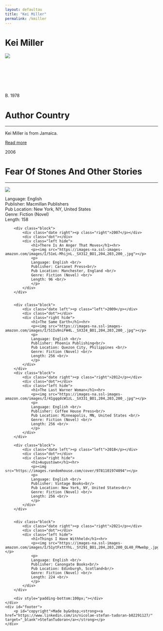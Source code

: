 ```yaml
---
layout: defaultau
title: "Kei Miller"
permalink: /kmiller
---
```

<!-- partial:index.partial.html -->
<div class="content">
    <h1>Kei Miller</h1>
    <div class="quote">
        <div><img src="https://www.peepaltreepress.com/sites/default/files/styles/author_large/public/kei%20miller_1.jpg" class="logo"></div>
    </div>
    <div class="timeline">
        <div style="padding-bottom:100px;"></div>
        <div class="block">
            <div class="date right"><p class="right">B. 1978</p></div>
            <div class="dot"></div>
            <div class="left first">
                <h1>Author Country</h1><hr>
            <p>Kei Miller is from Jamaica.</p>
                <a href="https://en.wikipedia.org/wiki/Kei_Miller" target="_blank">Read more</a>
            </div>
        </div>
        <div class="block">
            <div class="date left"><p class="left">2006</p></div>
            <div class="dot"></div>
            <div class="right">
                <h1>Fear Of Stones And Other Stories</h1><hr>
                <p><img src="https://images-na.ssl-images-amazon.com/images/I/51NsZ6fejKL._SX291_BO1,204,203,200_.jpg"></p>
                <p>
                Language: English <br/>
                Publisher: Macmillan Publishers<br/>
                Pub Location: New York, NY, United States <br/>
                Genre: Fiction (Novel)<br/>
                Length: 158 <br/>
                </p>
            </div>
        </div>

        <div class="block">
            <div class="date right"><p class="right">2007</p></div>
            <div class="dot"></div>
            <div class="left hide">
                <h1>There Is An Anger That Moves</h1><hr>
                <p><img src="https://images-na.ssl-images-amazon.com/images/I/51eL-MhijnL._SX312_BO1,204,203,200_.jpg"></p>
                <p>
                Language: English <br/>
                Publisher: Carcanet Press<br/>
                Pub Location: Manchester, England <br/>
                Genre: Fiction (Novel) <br/>
                Length: 96 <br/>
                </p>
            </div>
        </div>


        <div class="block">
            <div class="date left"><p class="left">2009</p></div>
            <div class="dot"></div>
            <div class="right hide">
                <h1>The Same Earth</h1><hr>
                <p><img src="https://images-na.ssl-images-amazon.com/images/I/51Iu9niFW4L._SX324_BO1,204,203,200_.jpg"></p>
                <p>
                Language: English <br/>
                Publisher: Phoenix Publishing<br/>
                Pub Location: Quezon City, Philippines <br/>
                Genre: Fiction (Novel) <br/>
                Length: 256 <br/>
                </p>
            </div>
        </div>
        <div class="block">
            <div class="date right"><p class="right">2012</p></div>
            <div class="dot"></div>
            <div class="left hide">
                <h1>The Last Warner Woman</h1><hr>
                <p><img src="https://images-na.ssl-images-amazon.com/images/I/41gqqdcW1zL._SX331_BO1,204,203,200_.jpg"></p>
                <p>
                Language: English <br/>
                Publisher: Coffee House Press<br/>
                Pub Location: Minneapolis, MN, United States <br/>
                Genre: Fiction (Novel) <br/>
                Length: 256 <br/>
                </p>
            </div>
        </div>

        <div class="block">
            <div class="date left"><p class="left">2018</p></div>
            <div class="dot"></div>
            <div class="right hide">
                <h1>Augustown</h1><hr>
                <p><img src="https://images.randomhouse.com/cover/9781101974094"></p>
                <p>
                Language: English <br/>
                Publisher: Vintage Books<br/>
                Pub Location: New York, NY, United States<br/>
                Genre: Fiction (Novel) <br/>
                Length: 256 <br/>
                </p>
            </div>
        </div>


        <div class="block">
            <div class="date right"><p class="right">2021</p></div>
            <div class="dot"></div>
            <div class="left hide">
                <h1>Things I Have Withheld</h1><hr>
                <p><img src="https://images-na.ssl-images-amazon.com/images/I/51ytFxttYhL._SY291_BO1,204,203,200_QL40_FMwebp_.jpg"></p>
                <p>
                Language: English <br/>
                Publisher: Canongate Books<br/>
                Pub Location: Edinburgh, Scotland<br/>
                Genre: Fiction (Novel) <br/>
                Length: 224 <br/>
                </p>
            </div>
        </div>

        <div style="padding-bottom:100px;"></div>
    </div>
    <div id="footer">
        <p id="copyright">Made by&nbsp;<strong><a href="https://www.linkedin.com/in/nicolae-stefan-tudoran-b02291127/" target="_blank">StefanTudoran</a></strong></p>
    </div>
</div>
<!-- partial -->
  <script src='https://cdnjs.cloudflare.com/ajax/libs/jquery/3.1.1/jquery.min.js'></script><script  src="assets/js/authorscript.js"></script>
